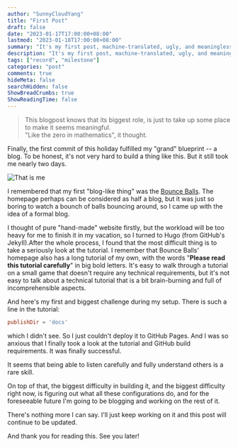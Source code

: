 ```yaml
---
author: "SunnyCloudYang"
title: "First Post"
draft: false
date: "2023-01-17T17:00:00+08:00"
lastmod: "2023-01-18T17:00:00+08:00"
summary: "It's my first post, machine-translated, ugly, and meaningless."
description: "It's my first post, machine-translated, ugly, and meaningless."
tags: ["record", "milestone"]
categories: "post"
comments: true
hideMeta: false
searchHidden: false
ShowBreadCrumbs: true
ShowReadingTime: false
---
```


>This blogpost knows that its biggest role, is just to take up some  place to make it seems meaningful.<br>"Like the zero in mathematics", it thought.

Finally, the first commit of this holiday fulfilled my "grand" blueprint -- a blog. To be honest, it's not very hard to build a thing like this. But it still took me nearly two days.

![That is me](/images/meme1.jpg#center)

I remembered that my first "blog-like thing" was the [Bounce Balls](/gadgets/old). The homepage perhaps can be considered as half a blog, but it was just so boring to watch a bounch of balls bouncing around, so I came up with the idea of a formal blog.

I thought of pure "hand-made" website firstly, but the workload will be too heavy for me to finish it in my vacation, so I turned to Hugo (from GitHub's JekyII).After the whole process, I found that the most difficult thing is to take a seriously look at the tutorial. I remember that Bounce Balls' homepage also has a long tutorial of my own, with the words "**Please read this tutorial carefully**" in big bold letters. It's easy to walk through a tutorial on a small game that doesn't require any technical requirements, but it's not easy to talk about a technical tutorial that is a bit brain-burning and full of incomprehensible aspects.

And here's my first and biggest challenge during my setup. There is such a line in the tutorial:

```toml
publishDir = 'docs'
```

 which I didn't see. So I just couldn't deploy it to GitHub Pages. And I was so anxious that I finally took a look at the tutorial and GitHub build requirements. It was finally successful.

It seems that being able to listen carefully and fully understand others is a rare skill.

On top of that, the biggest difficulty in building it, and the biggest difficulty right now, is figuring out what all these configurations do, and for the foreseeable future I'm going to be blogging and working on the rest of it.

There's nothing more I can say. I'll just keep working on it and this post will continue to be updated.

And thank you for reading this. See you later!
